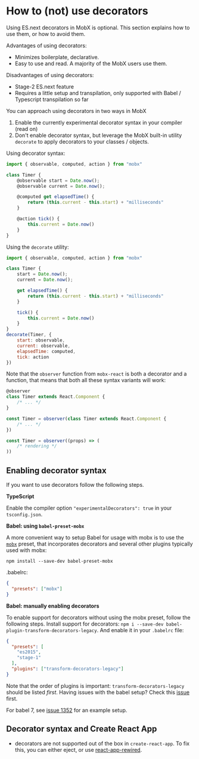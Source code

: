 # How to (not) use decorators

Using ES.next decorators in MobX is optional. This section explains how to use them, or how to avoid them.

Advantages of using decorators:
* Minimizes boilerplate, declarative.
* Easy to use and read. A majority of the MobX users use them.

Disadvantages of using decorators:
* Stage-2 ES.next feature
* Requires a little setup and transpilation, only supported with Babel / Typescript transpilation so far

You can approach using decorators in two ways in MobX

1. Enable the currently experimental decorator syntax in your compiler (read on)
2. Don't enable decorator syntax, but leverage the MobX built-in utility `decorate` to apply decorators to your classes / objects.

Using decorator syntax:

```javascript
import { observable, computed, action } from "mobx"

class Timer {
	@observable start = Date.now();
	@observable current = Date.now();

	@computed get elapsedTime() {
		return (this.current - this.start) + "milliseconds"
	}

	@action tick() {
		this.current = Date.now()
	}
}
```

Using the `decorate` utility:

```javascript
import { observable, computed, action } from "mobx"

class Timer {
	start = Date.now();
	current = Date.now();

	get elapsedTime() {
		return (this.current - this.start) + "milliseconds"
	}

	tick() {
		this.current = Date.now()
	}
}
decorate(Timer, {
	start: observable,
	current: observable,
	elapsedTime: computed,
	tick: action
})
```

Note that the `observer` function from `mobx-react` is both a decorator and a function, that means that both all these syntax variants will work:

```javascript
@observer
class Timer extends React.Component {
	/* ... */
}

const Timer = observer(class Timer extends React.Component {
	/* ... */
})

const Timer = observer((props) => (
	/* rendering */
))
```

## Enabling decorator syntax

If you want to use decorators follow the following steps.

**TypeScript**

Enable the compiler option `"experimentalDecorators": true` in your `tsconfig.json`.


**Babel: using `babel-preset-mobx`**

A more convenient way to setup Babel for usage with mobx is to use the [`mobx`](https://github.com/zwhitchcox/babel-preset-mobx) preset, that incorporates decorators and several other plugins typically used with mobx:

```
npm install --save-dev babel-preset-mobx
```

.babelrc:
```json
{
  "presets": ["mobx"]
}
```

**Babel: manually enabling decorators**

To enable support for decorators without using the mobx preset, follow the following steps.
Install support for decorators: `npm i --save-dev babel-plugin-transform-decorators-legacy`. And enable it in your `.babelrc` file:

```json
{
  "presets": [
    "es2015",
    "stage-1"
  ],
  "plugins": ["transform-decorators-legacy"]
}
```

Note that the order of plugins is important: `transform-decorators-legacy` should be listed *first*.
Having issues with the babel setup? Check this [issue](https://github.com/mobxjs/mobx/issues/105) first.

For babel 7, see [issue 1352](https://github.com/mobxjs/mobx/issues/1352) for an example setup.



## Decorator syntax and Create React App

* decorators are not supported out of the box in `create-react-app`. To fix this, you can either eject, or use [react-app-rewired](https://github.com/timarney/react-app-rewired/tree/master/packages/react-app-rewire-mobx).

